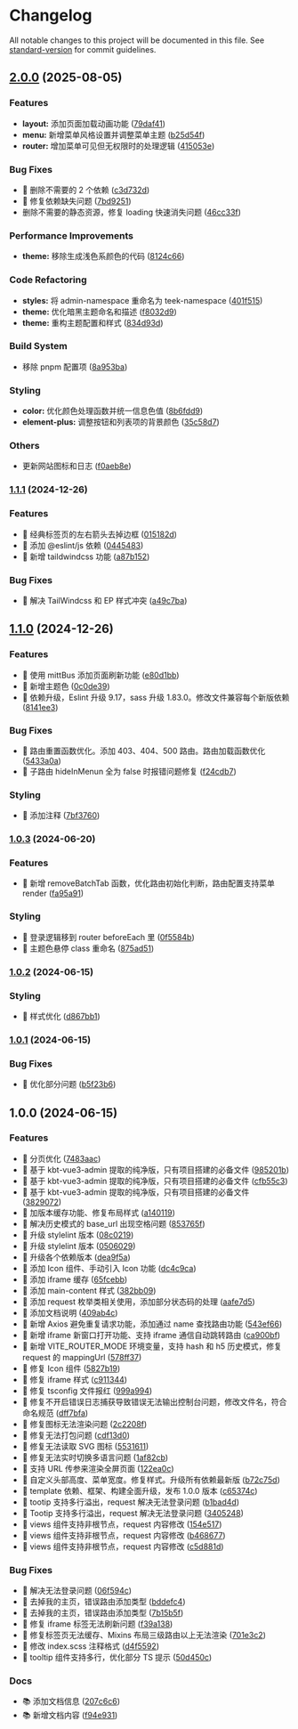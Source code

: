 # Changelog

All notable changes to this project will be documented in this file. See [standard-version](https://github.com/conventional-changelog/standard-version) for commit guidelines.

## [2.0.0](https://github.com/Kele-Bingtang/teek-design-vue3-template/compare/v1.0.3...v2.0.0) (2025-08-05)

### Features

- **layout:** 添加页面加载动画功能 ([79daf41](https://github.com/Kele-Bingtang/teek-design-vue3-template/commit/79daf41391604cc22206d2c51d06a805f77291ad))
- **menu:** 新增菜单风格设置并调整菜单主题 ([b25d54f](https://github.com/Kele-Bingtang/teek-design-vue3-template/commit/b25d54f7a2b48830492264f2c607997a0fefe06f))
- **router:** 增加菜单可见但无权限时的处理逻辑 ([415053e](https://github.com/Kele-Bingtang/teek-design-vue3-template/commit/415053e032a667ef1a43952da3a39fed5372ae31))

### Bug Fixes

- 🐞 删除不需要的 2 个依赖 ([c3d732d](https://github.com/Kele-Bingtang/teek-design-vue3-template/commit/c3d732d64c71d518bee0e4355fffcafed9021ab2))
- 🐞 修复依赖缺失问题 ([7bd9251](https://github.com/Kele-Bingtang/teek-design-vue3-template/commit/7bd92510f3150d63c4e94713a7254e66e0585b55))
- 删除不需要的静态资源，修复 loading 快速消失问题 ([46cc33f](https://github.com/Kele-Bingtang/teek-design-vue3-template/commit/46cc33fdac38bad8a9642ffce7cb37ae30377ee4))

### Performance Improvements

- **theme:** 移除生成浅色系颜色的代码 ([8124c66](https://github.com/Kele-Bingtang/teek-design-vue3-template/commit/8124c6605f1050b2522b72efd31b7f6a817424d5))

### Code Refactoring

- **styles:** 将 admin-namespace 重命名为 teek-namespace ([401f515](https://github.com/Kele-Bingtang/teek-design-vue3-template/commit/401f515405f18f5451b40cebf8bd4353b044c599))
- **theme:** 优化暗黑主题命名和描述 ([f8032d9](https://github.com/Kele-Bingtang/teek-design-vue3-template/commit/f8032d968dcb27a586fc94f9472b90c153840398))
- **theme:** 重构主题配置和样式 ([834d93d](https://github.com/Kele-Bingtang/teek-design-vue3-template/commit/834d93d4e55a527be9922b58fa390d9035b50af6))

### Build System

- 移除 pnpm 配置项 ([8a953ba](https://github.com/Kele-Bingtang/teek-design-vue3-template/commit/8a953baad18545b5fcd3f625cc282bc6ee7e932b))

### Styling

- **color:** 优化颜色处理函数并统一信息色值 ([8b6fdd9](https://github.com/Kele-Bingtang/teek-design-vue3-template/commit/8b6fdd98ab19e5ec2288891b878c176f018ec8d8))
- **element-plus:** 调整按钮和列表项的背景颜色 ([35c58d7](https://github.com/Kele-Bingtang/teek-design-vue3-template/commit/35c58d7d309caa0067ddf616ae219977573186bb))

### Others

- 更新网站图标和日志 ([f0aeb8e](https://github.com/Kele-Bingtang/teek-design-vue3-template/commit/f0aeb8ed92d4a81de27c94d3a025f312acbee81f))

### [1.1.1](https://github.com/Kele-Bingtang/https://github.com/Kele-Bingtang/teek-design-vue3-template/compare/v1.1.0...v1.1.1) (2024-12-26)

### Features

- 🚀 经典标签页的左右箭头去掉边框 ([015182d](https://github.com/Kele-Bingtang/https://github.com/Kele-Bingtang/teek-design-vue3-template/commit/015182ddfed1dcc7be048d8f415effb37d1ddc81))
- 🚀 添加 @eslint/js 依赖 ([0445483](https://github.com/Kele-Bingtang/https://github.com/Kele-Bingtang/teek-design-vue3-template/commit/0445483be6e561adebcba0aec20bbc02f914b372))
- 🚀 新增 taildwindcss 功能 ([a87b152](https://github.com/Kele-Bingtang/https://github.com/Kele-Bingtang/teek-design-vue3-template/commit/a87b1522e81de93c3d249e91e9963b2ea0a7779d))

### Bug Fixes

- 🐞 解决 TailWindcss 和 EP 样式冲突 ([a49c7ba](https://github.com/Kele-Bingtang/https://github.com/Kele-Bingtang/teek-design-vue3-template/commit/a49c7ba234a9a4446cf90e37767d364aef1a142c))

## [1.1.0](https://github.com/Kele-Bingtang/https://github.com/Kele-Bingtang/teek-design-vue3-template/compare/v1.0.3...v1.1.0) (2024-12-26)

### Features

- 🚀 使用 mittBus 添加页面刷新功能 ([e80d1bb](https://github.com/Kele-Bingtang/https://github.com/Kele-Bingtang/teek-design-vue3-template/commit/e80d1bb475121f35cf314440d6fb38b5de24d4e7))
- 🚀 新增主题色 ([0c0de39](https://github.com/Kele-Bingtang/https://github.com/Kele-Bingtang/teek-design-vue3-template/commit/0c0de39b5820657f611cdf289bc3b2d48ea751a5))
- 🚀 依赖升级，Eslint 升级 9.17，sass 升级 1.83.0。修改文件兼容每个新版依赖 ([8141ee3](https://github.com/Kele-Bingtang/https://github.com/Kele-Bingtang/teek-design-vue3-template/commit/8141ee370b8e14b4c6fabb36f02a7ce7a9735d4b))

### Bug Fixes

- 🐞 路由重置函数优化。添加 403、404、500 路由。路由加载函数优化 ([5433a0a](https://github.com/Kele-Bingtang/https://github.com/Kele-Bingtang/teek-design-vue3-template/commit/5433a0aa8d6b60ffcb2fba36149ff9a7ef63d242))
- 🐞 子路由 hideInMenun 全为 false 时报错问题修复 ([f24cdb7](https://github.com/Kele-Bingtang/https://github.com/Kele-Bingtang/teek-design-vue3-template/commit/f24cdb711074b7701425e88cd3afa0e2cc8565a8))

### Styling

- 🎨 添加注释 ([7bf3760](https://github.com/Kele-Bingtang/https://github.com/Kele-Bingtang/teek-design-vue3-template/commit/7bf37606d8648f5c0599843b335d85ab78c7bf2d))

### [1.0.3](https://github.com/Kele-Bingtang/https://github.com/Kele-Bingtang/teek-design-vue3-template/compare/v1.0.2...v1.0.3) (2024-06-20)

### Features

- 🚀 新增 removeBatchTab 函数，优化路由初始化判断，路由配置支持菜单 render ([fa95a91](https://github.com/Kele-Bingtang/https://github.com/Kele-Bingtang/teek-design-vue3-template/commit/fa95a911d6e7d8ee7bd035cd3117838b5ecb0558))

### Styling

- 🎨 登录逻辑移到 router beforeEach 里 ([0f5584b](https://github.com/Kele-Bingtang/https://github.com/Kele-Bingtang/teek-design-vue3-template/commit/0f5584b1e3e8385e85baad6326f7be5543e041cd))
- 🎨 主题色悬停 class 重命名 ([875ad51](https://github.com/Kele-Bingtang/https://github.com/Kele-Bingtang/teek-design-vue3-template/commit/875ad519ec44a35ee867cc6fb17878d0a352ec96))

### [1.0.2](https://github.com/Kele-Bingtang/https://github.com/Kele-Bingtang/teek-design-vue3-template/compare/v1.0.1...v1.0.2) (2024-06-15)

### Styling

- 🎨 样式优化 ([d867bb1](https://github.com/Kele-Bingtang/https://github.com/Kele-Bingtang/teek-design-vue3-template/commit/d867bb1e381ec2ca204c01f8f1c92a774282fa7a))

### [1.0.1](https://github.com/Kele-Bingtang/https://github.com/Kele-Bingtang/teek-design-vue3-template/compare/v1.0.0...v1.0.1) (2024-06-15)

### Bug Fixes

- 🐞 优化部分问题 ([b5f23b6](https://github.com/Kele-Bingtang/https://github.com/Kele-Bingtang/teek-design-vue3-template/commit/b5f23b6567d3cd3ae7fb2459baa2e0ffae275837))

## 1.0.0 (2024-06-15)

### Features

- 🚀 分页优化 ([7483aac](https://github.com/Kele-Bingtang/https://github.com/Kele-Bingtang/teek-design-vue3-template/commit/7483aacd2a28c3190ed6d712231c92919ccdc293))
- 🚀 基于 kbt-vue3-admin 提取的纯净版，只有项目搭建的必备文件 ([985201b](https://github.com/Kele-Bingtang/https://github.com/Kele-Bingtang/teek-design-vue3-template/commit/985201b72807343b1b1ea3d2c54f1bd0871d0046))
- 🚀 基于 kbt-vue3-admin 提取的纯净版，只有项目搭建的必备文件 ([cfb55c3](https://github.com/Kele-Bingtang/https://github.com/Kele-Bingtang/teek-design-vue3-template/commit/cfb55c301b74b7738269b0fd6b2edcc1f634068d))
- 🚀 基于 kbt-vue3-admin 提取的纯净版，只有项目搭建的必备文件 ([3829072](https://github.com/Kele-Bingtang/https://github.com/Kele-Bingtang/teek-design-vue3-template/commit/38290726aad4bd3add3d0fc5ddf8a057e3140b8c))
- 🚀 加版本缓存功能、修复布局样式 ([a140119](https://github.com/Kele-Bingtang/https://github.com/Kele-Bingtang/teek-design-vue3-template/commit/a140119caa11aa699afeb4ba6c7843d6f5b8d802))
- 🚀 解决历史模式的 base_url 出现空格问题 ([853765f](https://github.com/Kele-Bingtang/https://github.com/Kele-Bingtang/teek-design-vue3-template/commit/853765f47cffb23fa3a2a7d3583a9b06d36c3c34))
- 🚀 升级 stylelint 版本 ([08c0219](https://github.com/Kele-Bingtang/https://github.com/Kele-Bingtang/teek-design-vue3-template/commit/08c02195169ab632161d23d2bedb80779d46d163))
- 🚀 升级 stylelint 版本 ([0506029](https://github.com/Kele-Bingtang/https://github.com/Kele-Bingtang/teek-design-vue3-template/commit/0506029138037da93e205e83256cf243300b6b72))
- 🚀 升级各个依赖版本 ([dea9f5a](https://github.com/Kele-Bingtang/https://github.com/Kele-Bingtang/teek-design-vue3-template/commit/dea9f5ad2077a8d43ded5b0b4a3c86e3269b2355))
- 🚀 添加 Icon 组件、手动引入 Icon 功能 ([dc4c9ca](https://github.com/Kele-Bingtang/https://github.com/Kele-Bingtang/teek-design-vue3-template/commit/dc4c9ca6f7a7462893187c0572c06013490f0951))
- 🚀 添加 iframe 缓存 ([65fcebb](https://github.com/Kele-Bingtang/https://github.com/Kele-Bingtang/teek-design-vue3-template/commit/65fcebbcedeba0c4afaa9392d61895e69a975608))
- 🚀 添加 main-content 样式 ([382bb09](https://github.com/Kele-Bingtang/https://github.com/Kele-Bingtang/teek-design-vue3-template/commit/382bb0919407eaadac84e1f2d932bfb6b90a9219))
- 🚀 添加 request 枚举类相关使用，添加部分状态码的处理 ([aafe7d5](https://github.com/Kele-Bingtang/https://github.com/Kele-Bingtang/teek-design-vue3-template/commit/aafe7d59ed4f9b3d038de35e8cc1014238120b40))
- 🚀 添加文档说明 ([409ab4c](https://github.com/Kele-Bingtang/https://github.com/Kele-Bingtang/teek-design-vue3-template/commit/409ab4ceaa4f20530298f758c70ddf1fa38e164f))
- 🚀 新增 Axios 避免重复请求功能，添加通过 name 查找路由功能 ([543ef66](https://github.com/Kele-Bingtang/https://github.com/Kele-Bingtang/teek-design-vue3-template/commit/543ef66d2eefc8159b3f4b528461ee9b134bd014))
- 🚀 新增 iframe 新窗口打开功能、支持 iframe 通信自动跳转路由 ([ca900bf](https://github.com/Kele-Bingtang/https://github.com/Kele-Bingtang/teek-design-vue3-template/commit/ca900bf307dc54a02a1f4f4562fbc8da7f76d55e))
- 🚀 新增 VITE_ROUTER_MODE 环境变量，支持 hash 和 h5 历史模式，修复 request 的 mappingUrl ([578ff37](https://github.com/Kele-Bingtang/https://github.com/Kele-Bingtang/teek-design-vue3-template/commit/578ff37e5df4618cc64531c72c2f3410f928cf15))
- 🚀 修复 Icon 组件 ([5827b19](https://github.com/Kele-Bingtang/https://github.com/Kele-Bingtang/teek-design-vue3-template/commit/5827b1993e69d84aeba04b295edf8e05f33e54d9))
- 🚀 修复 iframe 样式 ([c911344](https://github.com/Kele-Bingtang/https://github.com/Kele-Bingtang/teek-design-vue3-template/commit/c9113445fd7d50cfcf1fa8db84a250edf1b8ba6a))
- 🚀 修复 tsconfig 文件报红 ([999a994](https://github.com/Kele-Bingtang/https://github.com/Kele-Bingtang/teek-design-vue3-template/commit/999a9944ea922681419d92abc784c5f7f62d8753))
- 🚀 修复不开启错误日志捕获导致错误无法输出控制台问题，修改文件名，符合命名规范 ([dff7bfa](https://github.com/Kele-Bingtang/https://github.com/Kele-Bingtang/teek-design-vue3-template/commit/dff7bfa265a872b607ad95fe418503fd7bdbb4fc))
- 🚀 修复图标无法渲染问题 ([2c2208f](https://github.com/Kele-Bingtang/https://github.com/Kele-Bingtang/teek-design-vue3-template/commit/2c2208fe271d613d69e0a3a205444604c5a42616))
- 🚀 修复无法打包问题 ([cdf13d0](https://github.com/Kele-Bingtang/https://github.com/Kele-Bingtang/teek-design-vue3-template/commit/cdf13d081d700bd273a79a087d07300b3482ce14))
- 🚀 修复无法读取 SVG 图标 ([5531611](https://github.com/Kele-Bingtang/https://github.com/Kele-Bingtang/teek-design-vue3-template/commit/5531611e0a7f94200da2f0d4f8db035c14e918c0))
- 🚀 修复无法实时切换多语言问题 ([1af82cb](https://github.com/Kele-Bingtang/https://github.com/Kele-Bingtang/teek-design-vue3-template/commit/1af82cbd2e69bb6ec5f2f8b693b9f8830f182e73))
- 🚀 支持 URL 传参来渲染全屏页面 ([122ea0c](https://github.com/Kele-Bingtang/https://github.com/Kele-Bingtang/teek-design-vue3-template/commit/122ea0c4a84db39bb504c93bd0ba2096a28b15b3))
- 🚀 自定义头部高度、菜单宽度。修复样式。升级所有依赖最新版 ([b72c75d](https://github.com/Kele-Bingtang/https://github.com/Kele-Bingtang/teek-design-vue3-template/commit/b72c75dae2789b8100b209fae408f98f74683317))
- 🚀 template 依赖、框架、构建全面升级，发布 1.0.0 版本 ([c65374c](https://github.com/Kele-Bingtang/https://github.com/Kele-Bingtang/teek-design-vue3-template/commit/c65374c06c86b1f7ca521c2a723de6bb03a53562))
- 🚀 tootip 支持多行溢出，request 解决无法登录问题 ([b1bad4d](https://github.com/Kele-Bingtang/https://github.com/Kele-Bingtang/teek-design-vue3-template/commit/b1bad4d1676cfbebede372dcfae9fbbd2d41de13))
- 🚀 Tootip 支持多行溢出，request 解决无法登录问题 ([3405248](https://github.com/Kele-Bingtang/https://github.com/Kele-Bingtang/teek-design-vue3-template/commit/340524850dcda437f3a0edb6363484a0494e2914))
- 🚀 views 组件支持非根节点，request 内容修改 ([154e517](https://github.com/Kele-Bingtang/https://github.com/Kele-Bingtang/teek-design-vue3-template/commit/154e517fe70341667911c4455071aa198963e965))
- 🚀 views 组件支持非根节点，request 内容修改 ([b468677](https://github.com/Kele-Bingtang/https://github.com/Kele-Bingtang/teek-design-vue3-template/commit/b468677be361a3fc48aee34ba2e37cc3b873e68c))
- 🚀 views 组件支持非根节点，request 内容修改 ([c5d881d](https://github.com/Kele-Bingtang/https://github.com/Kele-Bingtang/teek-design-vue3-template/commit/c5d881d7c5c2643839336758c2b91431bb65afed))

### Bug Fixes

- 🐞 解决无法登录问题 ([06f594c](https://github.com/Kele-Bingtang/https://github.com/Kele-Bingtang/teek-design-vue3-template/commit/06f594c6a8467917f0f4c283b4b83f87777f0beb))
- 🐞 去掉我的主页，错误路由添加类型 ([bddefc4](https://github.com/Kele-Bingtang/https://github.com/Kele-Bingtang/teek-design-vue3-template/commit/bddefc45b72a0a6319b565c635876dd3b499346b))
- 🐞 去掉我的主页，错误路由添加类型 ([7b15b5f](https://github.com/Kele-Bingtang/https://github.com/Kele-Bingtang/teek-design-vue3-template/commit/7b15b5ffd04678a2c904b2b9e2db1e52a875ae6a))
- 🐞 修复 iframe 标签无法刷新问题 ([f39a138](https://github.com/Kele-Bingtang/https://github.com/Kele-Bingtang/teek-design-vue3-template/commit/f39a1384a2a95888ec07bb1887a726958d3747d7))
- 🐞 修复标签页无法缓存、Mixins 布局三级路由以上无法渲染 ([701e3c2](https://github.com/Kele-Bingtang/https://github.com/Kele-Bingtang/teek-design-vue3-template/commit/701e3c242c90ee78e42116f8d2c0b08d57401b07))
- 🐞 修改 index.scss 注释格式 ([d4f5592](https://github.com/Kele-Bingtang/https://github.com/Kele-Bingtang/teek-design-vue3-template/commit/d4f5592f91fac2da8b17cc43441af93b9f16ce54))
- 🐞 tooltip 组件支持多行，优化部分 TS 提示 ([50d450c](https://github.com/Kele-Bingtang/https://github.com/Kele-Bingtang/teek-design-vue3-template/commit/50d450c3872da11a4e71bd793cc6474c0363c4da))

### Docs

- 📚 添加文档信息 ([207c6c6](https://github.com/Kele-Bingtang/https://github.com/Kele-Bingtang/teek-design-vue3-template/commit/207c6c62664ce469541c080620780c47e6085655))
- 📚 新增文档内容 ([f94e931](https://github.com/Kele-Bingtang/https://github.com/Kele-Bingtang/teek-design-vue3-template/commit/f94e931b3bce5bbde1dc76df9a2c774f60ef7418))
